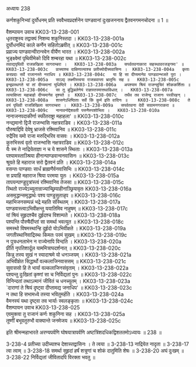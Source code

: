 अध्यायः 238

कर्णशकुनिभ्यां दुर्योधनम् प्रति स्ववैभवप्रदर्शनेन पाण्डवानां दुःखजननाय द्वैतवनगमनचोदना ॥ 1 ॥

वैशम्पायन उवाच 	KK03-13-238-001  
धृतराष्ट्रस्य तद्वाक्यं निशम्य शकुनिस्तदा ।	KK03-13-238-001a  
दुर्योधनमिदं काले कर्णेन सहितोऽब्रवीत् ॥	KK03-13-238-001c  
प्रव्राज्य पाण्डवान्वीरान्स्वेन वीर्येण भारत ।	KK03-13-238-002a  
भुङ्क्ष्वेमां पृथिवीमेको दिवि शम्बरहा यथा ॥	KK03-13-238-002c  
`तवाद्यपृथिवी राजन्नखिला सागराम्बरा ।	KK03-13-238-003a  
सपर्वतवनाकारा सहस्थावरजङ्गमा' ॥	KK03-13-238-003c  
प्राच्याश्च दाक्षिणात्याश्च प्रतीच्योदीच्यवासिनः ।	KK03-13-238-004a  
कृताः करप्रदाः सर्वे राजानस्ते नराधिप ॥	KK03-13-238-004c  
या हि सा दीप्यमानेव पाण्डवान्भजते पुरा ।	KK03-13-238-005a  
साऽद्य लक्ष्मीस्त्वया राजन्नवाप्ता भ्रातृभिः सह ॥	KK03-13-238-005c  
इन्द्रप्रस्थगते यां तां दीप्यमानां युधिष्ठिरे ।	KK03-13-238-006a  
अपश्याम श्रियं राजन्सुचिरं शोककर्शिताः ॥	KK03-13-238-006c  
सा तु बुद्धिबलेनेयं राज्ञस्तस्मात्तथाविधात् ।	KK03-13-238-007a  
त्वयाक्षिप्ता महाबाहो दीप्यमानेव दृश्यते ॥	KK03-13-238-007c  
तथैव तव राजेन्द्र राजानः परवीरहन् ।	KK03-13-238-008a  
शासनेऽधिष्ठिताः सर्वे किं कुर्म इति वादिनः ॥	KK03-13-238-008c  
ते वयं पृथिवी राजन्निखिला सागराम्बरा ।	KK03-13-238-009a  
सपर्वतवना देवी सग्रामनगराकरा ॥	KK03-13-238-009c  
नानावनोद्देशवती पत्तनैरुपशोभिता ।	KK03-13-238-010a  
`नानाजनपदाकीर्णा स्फीतराष्ट्रा महाहला' ॥	KK03-13-238-010c  
नन्द्यमानो द्विजै राजन्भासि नक्षत्रराडिव ।	KK03-13-238-011a  
पौरुषाद्दिवि देवेषु भ्राजसे रश्मिवानिव ॥	KK03-13-238-011c  
रुद्रैरिव यमो राजा मरुद्भिरिव वासवः ।	KK03-13-238-012a  
कुरुभिस्त्वं वृतो राजन्भासि नक्षत्रराडिव ॥	KK03-13-238-012c  
यैः स्म ते नाद्रियेताज्ञा न च ये शासने स्थिताः ।	KK03-13-238-013a  
पश्यामस्ताञ्श्रिया हीनान्पाण्डवान्वनवासिनः ॥	KK03-13-238-013c  
श्रूयते हि महाराज सरो द्वैतवनं प्रति ।	KK03-13-238-014a  
वसन्तः पाण्डवाः सार्धं ब्राह्मणैर्वनवासिभिः ॥	KK03-13-238-014c  
स प्रयाहि महाराज श्रिया परमया युतः ।	KK03-13-238-015a  
तापयन्पाण्डुपुत्रांस्त्वं रश्मिवानिव तेजसा ॥	KK03-13-238-015c  
स्थितो राज्येऽच्युतान्राज्याच्छ्रियाहीनाञ्छ्रियावृतः	KK03-13-238-016a  
असमृद्धान्समृद्धार्थः पश्य पाण्डुसुतान्नृप ॥	KK03-13-238-016c  
महाभिजनसम्पन्नं भद्रे महति संस्थितम् ।	KK03-13-238-017a  
पाण्डवास्त्वाऽभिवीक्षन्तु ययातिमिव नाहुषम् ॥	KK03-13-238-017c  
यां श्रियं सुहृदश्चैव दुर्हृदश्च विशाम्पते ।	KK03-13-238-018a  
पश्यन्ति पौरुषैर्दीप्तां सा समर्था भवत्युत ॥	KK03-13-238-018c  
समस्थो विषमस्थान्हि दुर्हृदो योऽभिवीक्षते ।	KK03-13-238-019a  
जगतीस्थानिवाद्रिस्थः किमतः परमं सुखम् ॥	KK03-13-238-019c  
न पुत्रधनलाभेन न राज्येनापि विन्दति ।	KK03-13-238-020a  
प्रीतिं नृपतिशार्दूल याममित्राघदर्शनात् ॥	KK03-13-238-020c  
किन्नु तस्य सुखं न स्यादाश्रमे यो धनञ्जयम् ।	KK03-13-238-021a  
अभिवीक्षेत सिद्धार्थो वल्कलाजिनवाससम् ॥	KK03-13-238-021c  
सुवाससो हि ते भार्या वल्कलाजिनसंवृताम् ।	KK03-13-238-022a  
पश्यन्तु दुःखितां कृष्णां सा च निर्विद्यतां पुनः ॥	KK03-13-238-022c  
विनिन्दतां तथाऽत्मानं जीवितं च धनच्युतम् ।	KK03-13-238-023a  
`दाराणां ते श्रियं दृष्ट्वा दीप्तामद्य जनाधिप' ॥	KK03-13-238-023c  
न तथा हि सभामध्ये तस्या भवितुमर्हति ।	KK03-13-238-024a  
वैमनस्यं यथा दृष्ट्वा तव भार्याः स्वलङ्कृताः ॥	KK03-13-238-024c  
वैशम्पायन उवाच 	KK03-13-238-025  
एवमुक्त्वा तु राजानं कर्णः शकुनिना सह ।	KK03-13-238-025a  
तूष्णीं बभूवतुरुभौ वाक्यान्ते जनमेजय ॥	KK03-13-238-025c  

इति श्रीमन्महाभारते अरण्यपर्वणि घोषयात्रापर्वणि अष्टत्रिंशदधिकद्विशततमोऽध्यायः ॥ 238 ॥

3-238-4 प्रतीच्या उदीच्याश्च देशास्तद्वासिनः । ते त्वया ॥ 3-238-13 नाद्रियेत नादृता ॥ 3-238-17 त्वा त्वाम् ॥ 3-238-18 समर्था सुहृदां हर्षं शत्रूणां च शोकं दातुमिति शेषः ॥ 3-238-20 अघं दुःखम् ॥ 3-238-22 निर्विद्यतां जीवितादपि विरक्ता भवतु ॥
